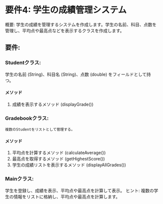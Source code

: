 # 要件4: 学生の成績管理システム
概要: 学生の成績を管理するシステムを作成します。学生の名前、科目、点数を管理し、平均点や最高点などを表示するクラスを作成します。

## 要件:
### Studentクラス:
学生の名前 (String)、科目名 (String)、点数 (double) をフィールドとして持つ。
#### メソッド
1. 成績を表示するメソッド (displayGrade())
### Gradebookクラス:
    複数のStudentをリストとして管理する。
#### メソッド
1. 平均点を計算するメソッド (calculateAverage())
2. 最高点を取得するメソッド (getHighestScore())
3. 学生の成績リストを表示するメソッド (displayAllGrades())
### Mainクラス:
学生を登録し、成績を表示、平均点や最高点を計算して表示。
ヒント:
複数の学生の情報をリストに格納し、平均点や最高点を計算します。